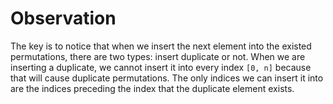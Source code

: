 # Observation

The key is to notice that when we insert the next element into the existed permutations, there are two types: insert duplicate or not. When we are inserting a duplicate, we cannot insert it into every index `[0, n]` because that will cause duplicate permutations. The only indices we can insert it into are the indices preceding the index that the duplicate element exists.
